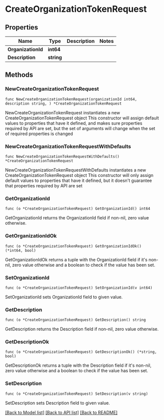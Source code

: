 # CreateOrganizationTokenRequest

## Properties

Name | Type | Description | Notes
------------ | ------------- | ------------- | -------------
**OrganizationId** | **int64** |  | 
**Description** | **string** |  | 

## Methods

### NewCreateOrganizationTokenRequest

`func NewCreateOrganizationTokenRequest(organizationId int64, description string, ) *CreateOrganizationTokenRequest`

NewCreateOrganizationTokenRequest instantiates a new CreateOrganizationTokenRequest object
This constructor will assign default values to properties that have it defined,
and makes sure properties required by API are set, but the set of arguments
will change when the set of required properties is changed

### NewCreateOrganizationTokenRequestWithDefaults

`func NewCreateOrganizationTokenRequestWithDefaults() *CreateOrganizationTokenRequest`

NewCreateOrganizationTokenRequestWithDefaults instantiates a new CreateOrganizationTokenRequest object
This constructor will only assign default values to properties that have it defined,
but it doesn't guarantee that properties required by API are set

### GetOrganizationId

`func (o *CreateOrganizationTokenRequest) GetOrganizationId() int64`

GetOrganizationId returns the OrganizationId field if non-nil, zero value otherwise.

### GetOrganizationIdOk

`func (o *CreateOrganizationTokenRequest) GetOrganizationIdOk() (*int64, bool)`

GetOrganizationIdOk returns a tuple with the OrganizationId field if it's non-nil, zero value otherwise
and a boolean to check if the value has been set.

### SetOrganizationId

`func (o *CreateOrganizationTokenRequest) SetOrganizationId(v int64)`

SetOrganizationId sets OrganizationId field to given value.


### GetDescription

`func (o *CreateOrganizationTokenRequest) GetDescription() string`

GetDescription returns the Description field if non-nil, zero value otherwise.

### GetDescriptionOk

`func (o *CreateOrganizationTokenRequest) GetDescriptionOk() (*string, bool)`

GetDescriptionOk returns a tuple with the Description field if it's non-nil, zero value otherwise
and a boolean to check if the value has been set.

### SetDescription

`func (o *CreateOrganizationTokenRequest) SetDescription(v string)`

SetDescription sets Description field to given value.



[[Back to Model list]](../README.md#documentation-for-models) [[Back to API list]](../README.md#documentation-for-api-endpoints) [[Back to README]](../README.md)


